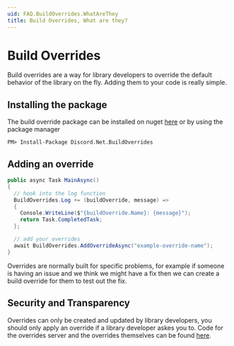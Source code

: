 ```yaml
---
uid: FAQ.BuildOverrides.WhatAreThey
title: Build Overrides, What are they?
---
```


# Build Overrides

Build overrides are a way for library developers to override the default behavior of the library on the fly. Adding them to your code is really simple.

## Installing the package

The build override package can be installed on nuget [here](TODO) or by using the package manager

```
PM> Install-Package Discord.Net.BuildOverrides
```

## Adding an override

```cs
public async Task MainAsync()
{
  // hook into the log function
  BuildOverrides.Log += (buildOverride, message) => 
  {
    Console.WriteLine($"{buildOverride.Name}: {message}");
    return Task.CompletedTask;
  };

  // add your overrides
  await BuildOverrides.AddOverrideAsync("example-override-name");
}

```

Overrides are normally built for specific problems, for example if someone is having an issue and we think we might have a fix then we can create a build override for them to test out the fix.

## Security and Transparency

Overrides can only be created and updated by library developers, you should only apply an override if a library developer askes you to.
Code for the overrides server and the overrides themselves can be found [here](https://github.com/discord-net/Discord.Net.BuildOverrides).